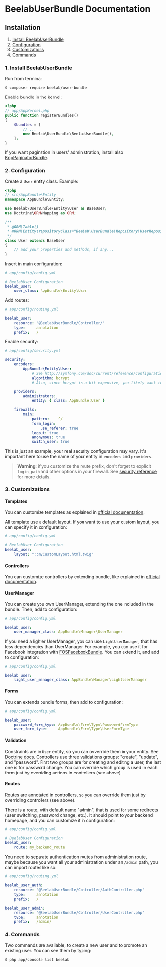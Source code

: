 BeelabUserBundle Documentation
==============================

## Installation

1. [Install BeelabUserBundle](#1-install-beelabuserbundle)
2. [Configuration](#2-configuration)
3. [Customizations](#3-customizations)
4. [Commands](#4-commands)

### 1. Install BeelabUserBundle

Run from terminal:

```bash
$ composer require beelab/user-bundle
```

Enable bundle in the kernel:

```php
<?php
// app/AppKernel.php
public function registerBundles()
{
    $bundles = [
        // ...
        new Beelab\UserBundle\BeelabUserBundle(),
    ];
}
```

If you want pagination in users' administration, install also [KnpPaginatorBundle](https://github.com/KnpLabs/KnpPaginatorBundle).

### 2. Configuration

Create a `User` entity class.
Example:

```php
<?php
// src/AppBundle/Entity
namespace AppBundle\Entity;

use Beelab\UserBundle\Entity\User as BaseUser;
use Doctrine\ORM\Mapping as ORM;

/**
 * @ORM\Table()
 * @ORM\Entity(repositoryClass="Beelab\UserBundle\Repository\UserRepository")
 */
class User extends BaseUser
{
    // add your properties and methods, if any...
}
```

Insert in main configuration:

```yaml
# app/config/config.yml

# BeelabUser Configuration
beelab_user:
    user_class: AppBundle\Entity\User
```

Add routes:

```yaml
# app/config/routing.yml

beelab_user:
    resource: "@BeelabUserBundle/Controller/"
    type:     annotation
    prefix:   /
```

Enable security:

```yaml
# app/config/security.yml

security:
    encoders:
        AppBundle\Entity\User:
            # See http://symfony.com/doc/current/reference/configuration/security.html#using-the-bcrypt-password-encoder
            algorithm: bcrypt
            # Also, since bcrypt is a bit expensive, you likely want to override it in test env

    providers:
        administrators:
            entity: { class: AppBundle:User }

    firewalls:
        main:
            pattern:    ^/
            form_login:
                use_referer: true
            logout: true
            anonymous: true
            switch_user: true
```

This is just an example, your real security configuration may vary.
It's important here to use the name of your entity in `encoders` and `providers`.

> **Warning**: if you customize the route prefix, don't forget to explicit `login_path` and other options in your
> firewall. See [security reference](http://symfony.com/doc/current/reference/configuration/security.html#the-login-form-and-process) for more details.
>

### 3. Customizations

#### Templates

You can customize templates as explained in
[official documentation](http://symfony.com/doc/current/book/templating.html#overriding-bundle-templates).

All template use a default layout. If you want to use your custom layout, you can
specify it in configuration:
```yaml
# app/config/config.yml

# BeelabUser Configuration
beelab_user:
    layout: "::myCustomLayout.html.twig"
```

#### Controllers

You can customize controllers by extending bundle, like explained in
[official documentation](http://symfony.com/doc/current/cookbook/bundles/inheritance.html#overriding-controllers).

#### UserManager

You can create you own UserManager, extending the one included in the bundle.
Then, add to configuration:

```yaml
# app/config/config.yml

beelab_user:
    user_manager_class: AppBundle\Manager\UserManager
```

If you need a lighter UserManager, you can use `LightUserManager`, that has less
dependencies than UserManager. For example, you can use it for Facebook integration with
[FOSFacebookBundle](https://github.com/FriendsOfSymfony/FOSFacebookBundle).
You can extend it, and add to configuration:

```yaml
# app/config/config.yml

beelab_user:
    light_user_manager_class: AppBundle\Manager\LightUserManager
```

#### Forms

You can extends bundle forms, then add to configuration:

```yaml
# app/config/config.yml

beelab_user:
    password_form_type: AppBundle\Form\Type\PasswordFormType
    user_form_type:     AppBundle\Form\Type\UserFormType
```

#### Validation

Constraints are in `User` entity, so you can ovverride them in your entity.
See [Doctrine docs](http://docs.doctrine-project.org/en/latest/tutorials/override-field-association-mappings-in-subclasses.html).
Controllers use three validations groups: "create", "update", and "password".
First two groups are for creating and editing a user, the last one is for password change.
You can override which group is used in each form just by overriding actions in controllers (see above).

#### Routes

Routes are annotated in controllers, so you can override them just by overriding controllers (see above).

There is a route, with default name "admin", that is used for some redirects (user switching, password change, etc.).
It should point to your backend homepage, and you can customize it in configuration:

```yaml
# app/config/config.yml

# BeelabUser Configuration
beelab_user:
    route: my_backend_route
```

You need to separate authentication routes from administration route, maybe because you want all your administration
under an `/admin` path, you can import routes like so:

```yaml
# app/config/routing.yml

beelab_user_auth:
    resource: "@BeelabUserBundle/Controller/AuthController.php"
    type:     annotation
    prefix:   /

beelab_user_admin:
    resource: "@BeelabUserBundle/Controller/UserController.php"
    type:     annotation
    prefix:   /admin/
```

### 4. Commands

Two commands are available, to create a new user and to promote an existing user.
You can see them by typing:

```bash
$ php app/console list beelab
```
